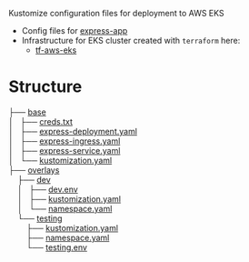 Kustomize configuration files for deployment to AWS EKS
- Config files for [express-app](https://github.com/Lisa-Stats/express-app)
- Infrastructure for EKS cluster created with `terraform` here:
  - [tf-aws-eks](https://github.com/Lisa-Stats/tf-aws-eks)
<!DOCTYPE html>
<html>
<head>
<body>
	<h1>Structure</h1><p>
	├── <a href="/base/">base</a><br>
	│   ├── <a href="/base/creds.txt">creds.txt</a><br>
	│   ├── <a href="/base/express-deployment.yaml">express-deployment.yaml</a><br>
	│   ├── <a href="/base/express-ingress.yaml">express-ingress.yaml</a><br>
	│   ├── <a href="/base/express-service.yaml">express-service.yaml</a><br>
	│   └── <a href="/base/kustomization.yaml">kustomization.yaml</a><br>
	├── <a href="/overlays/">overlays</a><br>
	&nbsp;&nbsp;&nbsp; ├── <a href="/overlays/dev/">dev</a><br>
	&nbsp;&nbsp;&nbsp; │   ├── <a href="/overlays/dev/dev.env">dev.env</a><br>
	&nbsp;&nbsp;&nbsp; │   ├── <a href="/overlays/dev/kustomization.yaml">kustomization.yaml</a><br>
	&nbsp;&nbsp;&nbsp; │   └── <a href="/overlays/dev/namespace.yaml">namespace.yaml</a><br>
	&nbsp;&nbsp;&nbsp; └── <a href="/overlays/testing/">testing</a><br>
	&nbsp;&nbsp;&nbsp; &nbsp;&nbsp;&nbsp; ├── <a href="/overlays/testing/kustomization.yaml">kustomization.yaml</a><br>
        &nbsp;&nbsp;&nbsp; &nbsp;&nbsp;&nbsp; ├── <a href="/overlays/testing/namespace.yaml">namespace.yaml</a><br>
	&nbsp;&nbsp;&nbsp; &nbsp;&nbsp;&nbsp; └── <a href="/overlays/testing/testing.env">testing.env</a><br>
<br><br><p>
</body>
</html>
